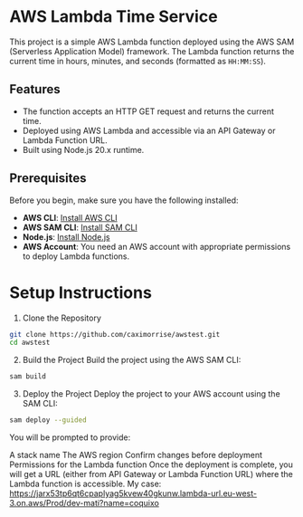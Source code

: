 # AWS Lambda Time Service

This project is a simple AWS Lambda function deployed using the AWS SAM (Serverless Application Model) framework. The Lambda function returns the current time in hours, minutes, and seconds (formatted as `HH:MM:SS`).

## Features
- The function accepts an HTTP GET request and returns the current time.
- Deployed using AWS Lambda and accessible via an API Gateway or Lambda Function URL.
- Built using Node.js 20.x runtime.

## Prerequisites

Before you begin, make sure you have the following installed:
- **AWS CLI**: [Install AWS CLI](https://docs.aws.amazon.com/cli/latest/userguide/install-cliv2.html)
- **AWS SAM CLI**: [Install SAM CLI](https://docs.aws.amazon.com/serverless-application-model/latest/developerguide/install-sam-cli.html)
- **Node.js**: [Install Node.js](https://nodejs.org/en/download/)
- **AWS Account**: You need an AWS account with appropriate permissions to deploy Lambda functions.

# Setup Instructions
1. Clone the Repository
```bash
git clone https://github.com/caximorrise/awstest.git
cd awstest
```

2. Build the Project
Build the project using the AWS SAM CLI:

```bash
sam build
```
3. Deploy the Project
Deploy the project to your AWS account using the SAM CLI:

```bash
sam deploy --guided
```
You will be prompted to provide:

A stack name
The AWS region
Confirm changes before deployment
Permissions for the Lambda function
Once the deployment is complete, you will get a URL (either from API Gateway or Lambda Function URL) where the Lambda function is accessible.
My case:
https://jarx53tp6qt6cpaplyag5kvew40gkunw.lambda-url.eu-west-3.on.aws/Prod/dev-mati?name=coquixo
